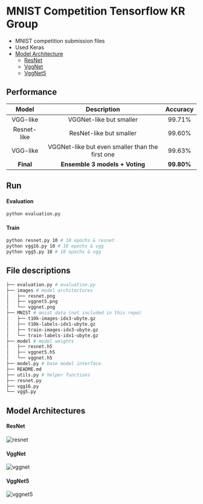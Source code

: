 [resnet]: images/resnet.png "ResNet Model"
[vggnet]: images/vggnet.png "VggNet Model"
[vggnet5]: images/vggnet5.png "VggNet5 Model"

# MNIST Competition Tensorflow KR Group

* MNIST competition submission files
* Used Keras
* [Model Architecture](#model-architectures)
    * [ResNet](#resnet)
    * [VggNet](#vggnet)
    * [VggNet5](#vggnet5)

## Performance

|  **Model**  |                 **Description**                 | **Accuracy** |
|:-----------:|:-----------------------------------------------:|:------------:|
|   VGG-like  |             VGGNet-like but smaller             |    99.71%    |
| Resnet-like |             ResNet-like but smaller             |    99.60%    |
|   VGG-like  | VGGNet-like but even smaller than the first one |    99.63%    |
|  **Final**  |          **Ensemble 3 models + Voting**         |  **99.80%**  |

## Run

#### Evaluation
```bash
python evaluation.py
```

#### Train
```bash
python resnet.py 10 # 10 epochs & resnet
python vgg16.py 10 # 10 epochs & vgg
python vgg5.py 10 # 10 epochs & vgg
```

## File descriptions
```bash
├── evaluation.py # evaluation.py
├── images # model architectures
│   ├── resnet.png
│   ├── vggnet5.png
│   └── vggnet.png
├── MNIST # mnist data (not included in this repo)
│   ├── t10k-images-idx3-ubyte.gz
│   ├── t10k-labels-idx1-ubyte.gz
│   ├── train-images-idx3-ubyte.gz
│   └── train-labels-idx1-ubyte.gz
├── model # model weights
│   ├── resnet.h5
│   ├── vggnet5.h5
│   └── vggnet.h5
├── model.py # base model interface
├── README.md
├── utils.py # helper functions
├── resnet.py
├── vgg16.py
└── vgg5.py
```


## Model Architectures

#### ResNet
![resnet][resnet]

#### VggNet
![vggnet][vggnet]

#### VggNet5
![vggnet5][vggnet5]
